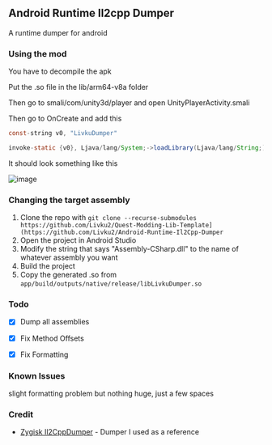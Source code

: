 ## Android Runtime Il2cpp Dumper

A runtime dumper for android

### Using the mod
You have to decompile the apk

Put the .so file in the lib/arm64-v8a folder

Then go to smali/com/unity3d/player and open UnityPlayerActivity.smali

Then go to OnCreate and add this

```java
const-string v0, "LivkuDumper"

invoke-static {v0}, Ljava/lang/System;->loadLibrary(Ljava/lang/String;)V
```
It should look something like this

![image](https://github.com/user-attachments/assets/6c57ee92-b97d-4e31-921a-ac5fa135fe60)


### Changing the target assembly

1. Clone the repo with ``` git clone --recurse-submodules https://github.com/Livku2/Quest-Modding-Lib-Template](https://github.com/Livku2/Android-Runtime-Il2Cpp-Dumper ```
2. Open the project in Android Studio
4. Modify the string that says "Assembly-CSharp.dll" to the name of whatever assembly you want
5. Build the project
6. Copy the generated .so from `app/build/outputs/native/release/libLivkuDumper.so`


### Todo

- [x] Dump all assemblies
- [x] Fix Method Offsets
- [x] Fix Formatting


### Known Issues
slight formatting problem but nothing huge, just a few spaces

### Credit

- [Zygisk Il2CppDumper](https://github.com/Perfare/Zygisk-Il2CppDumper) - Dumper I used as a reference
